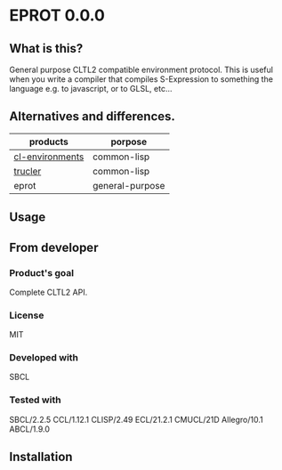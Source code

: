 # EPROT 0.0.0
## What is this?
General purpose CLTL2 compatible environment protocol.
This is useful when you write a compiler that compiles S-Expression to something the language e.g. to javascript, or to GLSL, etc...

## Alternatives and differences.

| products          | porpose         |
| --------          | -------         |
| [cl-environments] | common-lisp     |
| [trucler]         | common-lisp     |
| eprot             | general-purpose |

## Usage

## From developer

### Product's goal
Complete CLTL2 API.

### License
MIT

### Developed with
SBCL

### Tested with
SBCL/2.2.5
CCL/1.12.1
CLISP/2.49
ECL/21.2.1
CMUCL/21D
Allegro/10.1
ABCL/1.9.0

## Installation

<!-- Links -->
[cl-environments]:https://github.com/alex-gutev/cl-environments
[trucler]:https://github.com/s-expressionists/Trucler

